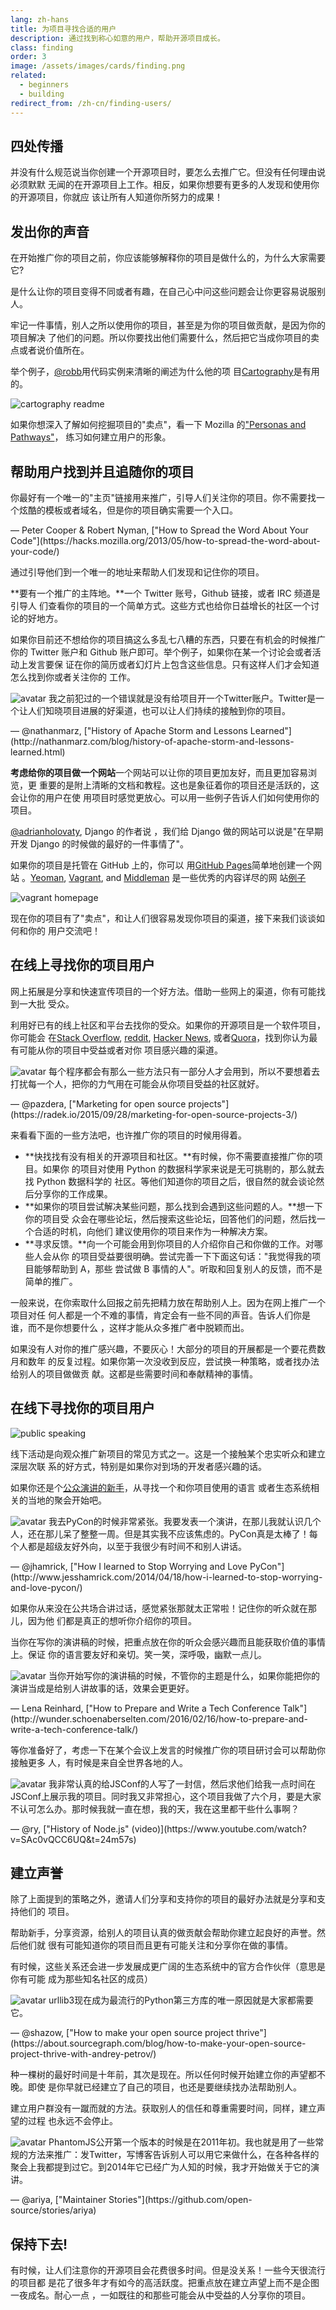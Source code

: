 ```yaml
---
lang: zh-hans
title: 为项目寻找合适的用户
description: 通过找到称心如意的用户，帮助开源项目成长。
class: finding
order: 3
image: /assets/images/cards/finding.png
related:
  - beginners
  - building
redirect_from: /zh-cn/finding-users/
---
```


## 四处传播

并没有什么规范说当你创建一个开源项目时，要怎么去推广它。但没有任何理由说必须默默
无闻的在开源项目上工作。相反，如果你想要有更多的人发现和使用你的开源项目，你就应
该让所有人知道你所努力的成果！

## 发出你的声音

在开始推广你的项目之前，你应该能够解释你的项目是做什么的，为什么大家需要它?

是什么让你的项目变得不同或者有趣，在自己心中问这些问题会让你更容易说服别人。

牢记一件事情，别人之所以使用你的项目，甚至是为你的项目做贡献，是因为你的项目解决
了他们的问题。所以你要找出他们需要什么，然后把它当成你项目的卖点或者说价值所在。

举个例子，[@robb](https://github.com/robb)用代码实例来清晰的阐述为什么他的项
目[Cartography](https://github.com/robb/Cartography)是有用的。

![cartography readme](/assets/images/finding-users/cartography.jpg)

如果你想深入了解如何挖掘项目的"卖点"，看一下 Mozilla
的["Personas and Pathways"](https://mozillascience.github.io/working-open-workshop/personas_pathways/)，
练习如何建立用户的形象。

## 帮助用户找到并且追随你的项目

<aside markdown="1" class="pquote">
  你最好有一个唯一的"主页"链接用来推广，引导人们关注你的项目。你不需要找一个炫酷的模板或者域名，但是你的项目确实需要一个入口。
  <p markdown="1" class="pquote-credit">
— Peter Cooper & Robert Nyman, ["How to Spread the Word About Your Code"](https://hacks.mozilla.org/2013/05/how-to-spread-the-word-about-your-code/)
  </p>
</aside>

通过引导他们到一个唯一的地址来帮助人们发现和记住你的项目。

**要有一个推广的主阵地。**一个 Twitter 账号，Github 链接，或者 IRC 频道是引导人
们查看你的项目的一个简单方式。这些方式也给你日益增长的社区一个讨论的好地方。

如果你目前还不想给你的项目搞这么多乱七八糟的东西，只要在有机会的时候推广你的
Twitter 账户和 Github 账户即可。举个例子，如果你在某一个讨论会或者活动上发言要保
证在你的简历或者幻灯片上包含这些信息。只有这样人们才会知道怎么找到你或者关注你的
工作。

<aside markdown="1" class="pquote">
  <img src="https://avatars.githubusercontent.com/nathanmarz?s=180" class="pquote-avatar" alt="avatar">
  我之前犯过的一个错误就是没有给项目开一个Twitter账户。Twitter是一个让人们知晓项目进展的好渠道，也可以让人们持续的接触到你的项目。
  <p markdown="1" class="pquote-credit">
— @nathanmarz, ["History of Apache Storm and Lessons Learned"](http://nathanmarz.com/blog/history-of-apache-storm-and-lessons-learned.html)
  </p>
</aside>

**考虑给你的项目做一个网站**一个网站可以让你的项目更加友好，而且更加容易浏览，更
重要的是附上清晰的文档和教程。这也是象征着你的项目还是活跃的，这会让你的用户在使
用项目时感觉更放心。可以用一些例子告诉人们如何使用你的项目。

[@adrianholovaty](https://news.ycombinator.com/item?id=7531689), Django 的作者说
，我们给 Django 做的网站可以说是"在早期开发 Django 的时候做的最好的一件事情了"。

如果你的项目是托管在 GitHub 上的，你可以
用[GitHub Pages](https://pages.github.com/)简单地创建一个网站
。[Yeoman](http://yeoman.io/), [Vagrant](https://www.vagrantup.com/), and
[Middleman](https://middlemanapp.com/) 是一些优秀的内容详尽的网
站[例子](https://github.com/showcases/github-pages-examples)

![vagrant homepage](/assets/images/finding-users/vagrant_homepage.png)

现在你的项目有了"卖点"，和让人们很容易发现你项目的渠道，接下来我们谈谈如何和你的
用户交流吧！

## 在线上寻找你的项目用户

网上拓展是分享和快速宣传项目的一个好方法。借助一些网上的渠道，你有可能找到一大批
受众。

利用好已有的线上社区和平台去找你的受众。如果你的开源项目是一个软件项目，你可能会
在[Stack Overflow](https://stackoverflow.com/),
[reddit](https://www.reddit.com), [Hacker News](https://news.ycombinator.com/),
或者[Quora](https://www.quora.com/)，找到你认为最有可能从你的项目中受益或者对你
项目感兴趣的渠道。

<aside markdown="1" class="pquote">
  <img src="https://avatars.githubusercontent.com/pazdera?s=180" class="pquote-avatar" alt="avatar">
  每个程序都会有那么一些方法只有一部分人才会用到，所以不要想着去打扰每一个人，把你的力气用在可能会从你项目受益的社区就好。
  <p markdown="1" class="pquote-credit">
— @pazdera, ["Marketing for open source projects"](https://radek.io/2015/09/28/marketing-for-open-source-projects-3/)
  </p>
</aside>

来看看下面的一些方法吧，也许推广你的项目的时候用得着。

- **快找找有没有相关的开源项目和社区。**有时候，你不需要直接推广你的项目。如果你
  的项目对使用 Python 的数据科学家来说是无可挑剔的，那么就去找 Python 数据科学的
  社区。等他们知道你的项目之后，很自然的就会谈论然后分享你的工作成果。
- **如果你的项目尝试解决某些问题，那么找到会遇到这些问题的人。**想一下你的项目受
  众会在哪些论坛，然后搜索这些论坛，回答他们的问题，然后找一个合适的时机，向他们
  建议使用你的项目来作为一种解决方案。
- **寻求反馈。**向一个可能会用到你项目的人介绍你自己和你做的工作。对哪些人会从你
  的项目受益要很明确。尝试完善一下下面这句话："我觉得我的项目能够帮助到 A，那些
  尝试做 B 事情的人"。听取和回复别人的反馈，而不是简单的推广。

一般来说，在你索取什么回报之前先把精力放在帮助别人上。因为在网上推广一个项目对任
何人都是一个不难的事情，肯定会有一些不同的声音。告诉人们你是谁，而不是你想要什么
，这样才能从众多推广者中脱颖而出。

如果没有人对你的推广感兴趣，不要灰心！大部分的项目的开展都是一个要花费数月和数年
的反复过程。如果你第一次没收到反应，尝试换一种策略，或者找办法给别人的项目做做贡
献。这都是些需要时间和奉献精神的事情。

## 在线下寻找你的项目用户

![public speaking](/assets/images/finding-users/public_speaking.jpg)

线下活动是向观众推广新项目的常见方式之一。这是一个接触某个忠实听众和建立深层次联
系的好方式，特别是如果你对到场的开发者感兴趣的话。

如果你还是个[公众演讲的新手](https://speaking.io/)，从寻找一个和你项目使用的语言
或者生态系统相关的当地的聚会开始吧。

<aside markdown="1" class="pquote">
  <img src="https://avatars.githubusercontent.com/jhamrick?s=180" class="pquote-avatar" alt="avatar">
  我去PyCon的时候非常紧张。我要发表一个演讲，在那儿我就认识几个人，还在那儿呆了整整一周。但是其实我不应该焦虑的。PyCon真是太棒了！每个人都是超级友好外向，以至于我很少有时间不和别人讲话。
  <p markdown="1" class="pquote-credit">
— @jhamrick, ["How I learned to Stop Worrying and Love PyCon"](http://www.jesshamrick.com/2014/04/18/how-i-learned-to-stop-worrying-and-love-pycon/)
  </p>
</aside>

如果你从来没在公共场合讲过话，感觉紧张那就太正常啦！记住你的听众就在那儿，因为他
们都是真正的想听你介绍你的项目。

当你在写你的演讲稿的时候，把重点放在你的听众会感兴趣而且能获取价值的事情上。保证
你的语言要友好和亲切。笑一笑，深呼吸，幽默一点儿。

<aside markdown="1" class="pquote">
  <img src="/assets/images/finding-users/lena.jpg" class="pquote-avatar" alt="avatar">
  当你开始写你的演讲稿的时候，不管你的主题是什么，如果你能把你的演讲当成是给别人讲故事的话，效果会更更好。
  <p markdown="1" class="pquote-credit">
— Lena Reinhard, ["How to Prepare and Write a Tech Conference Talk"](http://wunder.schoenaberselten.com/2016/02/16/how-to-prepare-and-write-a-tech-conference-talk/)
  </p>
</aside>

等你准备好了，考虑一下在某个会议上发言的时候推广你的项目研讨会可以帮助你接触更多
人，有时候是来自全世界各地的人。

<aside markdown="1" class="pquote">
  <img src="https://avatars.githubusercontent.com/ry?s=180" class="pquote-avatar" alt="avatar">
  我非常认真的给JSConf的人写了一封信，然后求他们给我一点时间在JSConf上展示我的项目。同时我又非常担心，这个项目我做了六个月，要是大家不认可怎么办。那时候我就一直在想，我的天，我在这里都干些什么事啊？
  <p markdown="1" class="pquote-credit">
— @ry, ["History of Node.js" (video)](https://www.youtube.com/watch?v=SAc0vQCC6UQ&t=24m57s)
  </p>
</aside>

## 建立声誉

除了上面提到的策略之外，邀请人们分享和支持你的项目的最好办法就是分享和支持他们的
项目。

帮助新手，分享资源，给别人的项目认真的做贡献会帮助你建立起良好的声誉。然后他们就
很有可能知道你的项目而且更有可能关注和分享你在做的事情。

有时候，这些关系还会进一步发展成更广阔的生态系统中的官方合作伙伴（意思是你有可能
成为那些知名社区的成员）

<aside markdown="1" class="pquote">
  <img src="https://avatars.githubusercontent.com/shazow?s=180" class="pquote-avatar" alt="avatar">
  urllib3现在成为最流行的Python第三方库的唯一原因就是大家都需要它。
  <p markdown="1" class="pquote-credit">
— @shazow, ["How to make your open source project thrive"](https://about.sourcegraph.com/blog/how-to-make-your-open-source-project-thrive-with-andrey-petrov/)
  </p>
</aside>

种一棵树的最好时间是十年前，其次是现在。所以任何时候开始建立你的声望都不晚。即使
是你早就已经建立了自己的项目，也还是要继续找办法帮助别人。

建立用户群没有一蹴而就的方法。获取别人的信任和尊重需要时间，同样，建立声望的过程
也永远不会停止。

<aside markdown="1" class="pquote">
  <img src="https://avatars.githubusercontent.com/ariya?s=180" class="pquote-avatar" alt="avatar">
  PhantomJS公开第一个版本的时候是在2011年初。我也就是用了一些常规的方法来推广：发Twitter，写博客告诉别人可以用它来做什么，在各种各样的聚会上我都提到过它。到2014年它已经广为人知的时候，我才开始做关于它的演讲。
  <p markdown="1" class="pquote-credit">
— @ariya, ["Maintainer Stories"](https://github.com/open-source/stories/ariya)
  </p>
</aside>

## 保持下去!

有时候，让人们注意你的开源项目会花费很多时间。但是没关系！一些今天很流行的项目都
是花了很多年才有如今的高活跃度。把重点放在建立声望上而不是企图一夜成名。耐心一点
，一如既往的和那些可能会从中受益的人分享你的项目。
